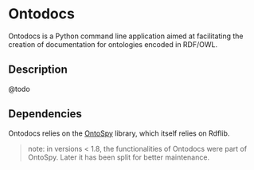 Ontodocs
=======================

Ontodocs is a Python command line application aimed at facilitating the creation of documentation for ontologies encoded in RDF/OWL.

Description
------------
@todo


Dependencies
---------------
Ontodocs relies on the [OntoSpy](https://github.com/lambdamusic/Ontospy/wiki) library, which itself relies on Rdflib.

> note: in versions < 1.8, the functionalities of Ontodocs were part of OntoSpy. Later it has been split for better maintenance.

